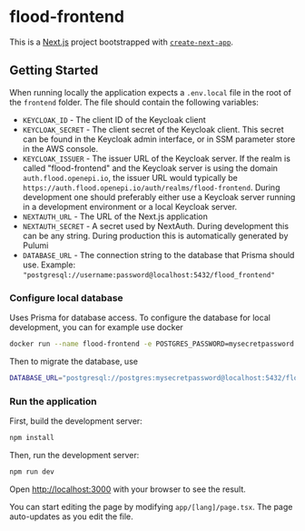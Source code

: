 # flood-frontend

This is a [Next.js](https://nextjs.org/) project bootstrapped with [`create-next-app`](https://github.com/vercel/next.js/tree/canary/packages/create-next-app).

## Getting Started

When running locally the application expects a `.env.local` file in the root of the `frontend` folder. The file should contain the following variables:

- `KEYCLOAK_ID` - The client ID of the Keycloak client
- `KEYCLOAK_SECRET` - The client secret of the Keycloak client. This secret can be found in the Keycloak admin interface, or in SSM parameter store in the AWS console.
- `KEYCLOAK_ISSUER` - The issuer URL of the Keycloak server. If the realm is called "flood-frontend" and the Keycloak server is using the domain `auth.flood.openepi.io`, the issuer URL would typically be `https://auth.flood.openepi.io/auth/realms/flood-frontend`. During development one should preferably either use a Keycloak server running in a development environment or a local Keycloak server.
- `NEXTAUTH_URL` - The URL of the Next.js application
- `NEXTAUTH_SECRET` - A secret used by NextAuth. During development this can be any string. During production this is automatically generated by Pulumi
- `DATABASE_URL` - The connection string to the database that Prisma should use. Example: `"postgresql://username:password@localhost:5432/flood_frontend"`

### Configure local database
Uses Prisma for database access.
To configure the database for local development, you can for example use docker

```bash
docker run --name flood-frontend -e POSTGRES_PASSWORD=mysecretpassword -p 5432:5432 -d postgres
```

Then to migrate the database, use
```bash
DATABASE_URL="postgresql://postgres:mysecretpassword@localhost:5432/flood_frontend" npx prisma migrate deploy
```

### Run the application

First, build the development server:
```bash
npm install
```

Then, run the development server:

```bash
npm run dev
```

Open [http://localhost:3000](http://localhost:3000) with your browser to see the result.

You can start editing the page by modifying `app/[lang]/page.tsx`. The page auto-updates as you edit the file.
